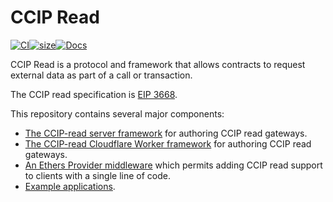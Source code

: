 # CCIP Read

[![CI](https://github.com/weiroll/weiroll.js/actions/workflows/main.yml/badge.svg)](https://github.com/weiroll/weiroll.js/actions/workflows/main.yml)[![size](https://github.com/weiroll/weiroll.js/actions/workflows/size.yml/badge.svg)](https://github.com/weiroll/weiroll.js/actions/workflows/size.yml)[![Docs](https://github.com/weiroll/weiroll.js/actions/workflows/docs.yml/badge.svg)](https://weiroll.github.io/weiroll.js/)

CCIP Read is a protocol and framework that allows contracts to request external data as part of a call or transaction.

The CCIP read specification is [EIP 3668](https://eips.ethereum.org/EIPS/eip-3668).

This repository contains several major components:
 - [The CCIP-read server framework](packages/server/) for authoring CCIP read gateways.
 - [The CCIP-read Cloudflare Worker framework](packages/worker/) for authoring CCIP read gateways.
 - [An Ethers Provider middleware](packages/ethers-ccip-read-provider/) which permits adding CCIP read support to clients with a single line of code.
 - [Example applications](packages/examples/).
